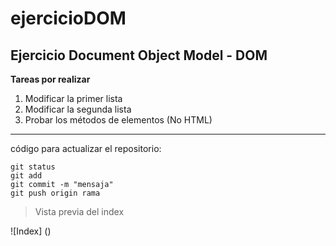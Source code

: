# ejercicioDOM
## Ejercicio Document Object Model - DOM

**Tareas por realizar**

1. Modificar la primer lista
2. Modificar la segunda lista 
3. Probar los métodos de elementos (No HTML)

---

código para actualizar el repositorio:
```
git status
git add
git commit -m "mensaja"
git push origin rama
```

> Vista previa del index

![Index] ()